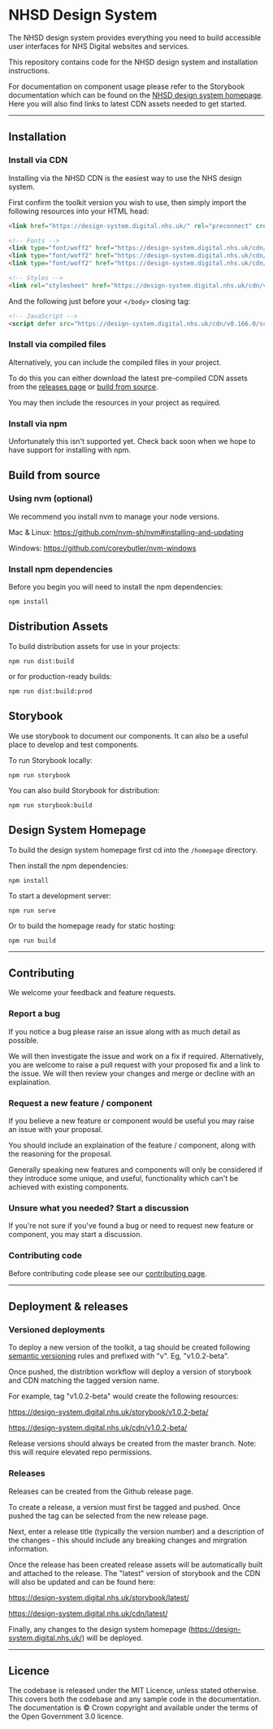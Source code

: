 # NHSD Design System

The NHSD design system provides everything you need to build accessible user interfaces for NHS Digital websites and services.

This repository contains code for the NHSD design system and installation instructions.

For documentation on component usage please refer to the Storybook documentation which can be found on the [NHSD design system homepage](https://design-system.digital.nhs.uk/). Here you will also find links to latest CDN assets needed to get started.

-----------------------------------------------------------------


## Installation

### Install via CDN

Installing via the NHSD CDN is the easiest way to use the NHS design system.

First confirm the toolkit version you wish to use, then simply import the following resources into your HTML head:

```html
<link href="https://design-system.digital.nhs.uk/" rel="preconnect" crossorigin>

<!-- Fonts -->
<link type="font/woff2" href="https://design-system.digital.nhs.uk/cdn/v0.166.0/fonts/FrutigerLTW01-55Roman.woff2" rel="preload" as="font" crossorigin>
<link type="font/woff2" href="https://design-system.digital.nhs.uk/cdn/v0.166.0/fonts/FrutigerLTW01-65Bold.woff2" rel="preload" as="font" crossorigin>
<link type="font/woff2" href="https://design-system.digital.nhs.uk/cdn/v0.166.0/fonts/FrutigerLTW01-45Light.woff2" rel="preload" as="font" crossorigin>

<!-- Styles -->
<link rel="stylesheet" href="https://design-system.digital.nhs.uk/cdn/v0.166.0/stylesheets/nhsd-frontend.css" media="screen" type="text/css"/>
```

And the following just before your `</body>` closing tag:

```html
<!-- JavaScript -->
<script defer src="https://design-system.digital.nhs.uk/cdn/v0.166.0/scripts/nhsd-frontend.js"></script>
```

### Install via compiled files

Alternatively, you can include the compiled files in your project.

To do this you can either download the latest pre-compiled CDN assets from the [releases page](https://github.com/NHS-digital-website/design-system/releases/) or [build from source](#build-from-source).

You may then include the resources in your project as required.

### Install via npm

Unfortunately this isn't supported yet. Check back soon when we hope to have support for installing with npm. 


## Build from source

### Using nvm (optional)

We recommend you install nvm to manage your node versions.

Mac & Linux: https://github.com/nvm-sh/nvm#installing-and-updating

Windows: https://github.com/coreybutler/nvm-windows

### Install npm dependencies

Before you begin you will need to install the npm dependencies:

`npm install`

## Distribution Assets

To build distribution assets for use in your projects:

`npm run dist:build`

or for production-ready builds:

`npm run dist:build:prod`

## Storybook

We use storybook to document our components. It can also be a useful place to develop and test components.

To run Storybook locally:

`npm run storybook`

You can also build Storybook for distribution:

`npm run storybook:build`

## Design System Homepage

To build the design system homepage first cd into the `/homepage` directory.

Then install the npm dependencies:

`npm install`

To start a development server:

`npm run serve`

Or to build the homepage ready for static hosting:

`npm run build`

-----------------------------------------------------------------


## Contributing

We welcome your feedback and feature requests.

### Report a bug

If you notice a bug please raise an issue along with as much detail as possible.

We will then investigate the issue and work on a fix if required. Alternatively, you are welcome to raise a pull request with your proposed fix and a link to the issue. We will then review your changes and merge or decline with an explaination.


### Request a new feature / component

If you believe a new feature or component would be useful you may raise an issue with your proposal.

You should include an explaination of the feature / component, along with the reasoning for the proposal.

Generally speaking new features and components will only be considered if they introduce some unique, and useful, functionality which can't be achieved with existing components.

### Unsure what you needed? Start a discussion

If you're not sure if you've found a bug or need to request new feature or component, you may start a discussion.

### Contributing code 

Before contributing code please see our [contributing page](/CONTRIBUTING.md).

-----------------------------------------------------------------


## Deployment & releases

### Versioned deployments

To deploy a new version of the toolkit, a tag should be created following [semantic versioning](https://semver.org/) rules and prefixed with "v". Eg, "v1.0.2-beta".

Once pushed, the distribtion workflow will deploy a version of storybook and CDN matching the tagged version name.

For example, tag "v1.0.2-beta" would create the following resources:

https://design-system.digital.nhs.uk/storybook/v1.0.2-beta/

https://design-system.digital.nhs.uk/cdn/v1.0.2-beta/

Release versions should always be created from the master branch. Note: this will require elevated repo permissions.

### Releases

Releases can be created from the Github release page.

To create a release, a version must first be tagged and pushed. Once pushed the tag can be selected from the new release page.

Next, enter a release title (typically the version number) and a description of the changes - this should include any breaking changes and mirgration information.

Once the release has been created release assets will be automatically built and attached to the release. The "latest" version of storybook and the CDN will also be updated and can be found here:

https://design-system.digital.nhs.uk/storybook/latest/

https://design-system.digital.nhs.uk/cdn/latest/

Finally, any changes to the design system homepage (https://design-system.digital.nhs.uk/) will be deployed.

-----------------------------------------------------------------

## Licence
The codebase is released under the MIT Licence, unless stated otherwise. This covers both the codebase and any sample code in the documentation. The documentation is © Crown copyright and available under the terms of the Open Government 3.0 licence.
